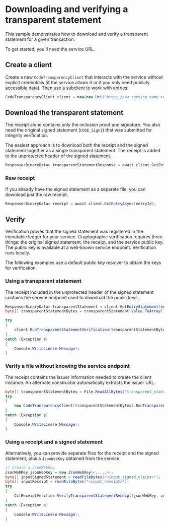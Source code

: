 # Downloading and verifying a transparent statement

<!-- cspell:ignore cose -->

This sample demonstrates how to download and verify a transparent statement for a given transaction.

To get started, you'll need the service URL.

## Create a client

Create a new `CodeTransparencyClient` that interacts with the service without explicit credentials (if the service allows it or if you only need publicly accessible data). Then use a subclient to work with entries:

```C# Snippet:CodeTransparencySample_CreateClient
CodeTransparencyClient client = new(new Uri("https://<< service name >>.confidential-ledger.azure.com"));
```

## Download the transparent statement

The receipt alone contains only the inclusion proof and signature. You also need the original signed statement (`COSE_Sign1`) that was submitted for integrity verification.

The easiest approach is to download both the receipt and the signed statement together as a single transparent statement. The receipt is added to the unprotected header of the signed statement.

```C# Snippet:CodeTransparencySample2_GetEntryStatement
Response<BinaryData> transparentStatementResponse = await client.GetEntryStatementAsync(entryId);
```

### Raw receipt

If you already have the signed statement as a separate file, you can download just the raw receipt.

```C# Snippet:CodeTransparencySample2_GetRawReceipt
Response<BinaryData> receipt = await client.GetEntryAsync(entryId);
```

## Verify

Verification proves that the signed statement was registered in the immutable ledger for your service. Cryptographic verification requires three things: the original signed statement, the receipt, and the service public key. The public key is available at a well-known service endpoint. Verification runs locally.

The following examples use a default public key resolver to obtain the keys for verification.

### Using a transparent statement

The receipt included in the unprotected header of the signed statement contains the service endpoint used to download the public keys.

```C# Snippet:CodeTransparencyVerification
Response<BinaryData> transparentStatement = client.GetEntryStatement(entryId);
byte[] transparentStatementBytes = transparentStatement.Value.ToArray();

try
{
    client.RunTransparentStatementVerification(transparentStatementBytes);
}
catch (Exception e)
{
    Console.WriteLine(e.Message);
}
```

### Verify a file without knowing the service endpoint

The receipt contains the issuer information needed to create the client instance. An alternate constructor automatically extracts the issuer URL.

```C# Snippet:CodeTransparencyVerificationUsingTransparentStatementFile
byte[] transparentStatementBytes = File.ReadAllBytes("transparent_statement.cose");
try
{
    new CodeTransparencyClient(transparentStatementBytes).RunTransparentStatementVerification(transparentStatementBytes);
}
catch (Exception e)
{
    Console.WriteLine(e.Message);
}
```

### Using a receipt and a signed statement

Alternatively, you can provide separate files for the receipt and the signed statement, plus a `JsonWebKey` obtained from the service:

```C# Snippet:CodeTransparencyVerification_VerifyReceiptAndInputSignedStatement
// Create a JsonWebKey
JsonWebKey jsonWebKey = new JsonWebKey(<.....>);
byte[] inputSignedStatement = readFileBytes("<input_signed_claims>");
byte[] inputReceipt = readFileBytes("<input_receipt>");
try
{
    CcfReceiptVerifier.VerifyTransparentStatementReceipt(jsonWebKey, inputReceipt, inputSignedStatement);
}
catch (Exception e)
{
    Console.WriteLine(e.Message);
}
```


